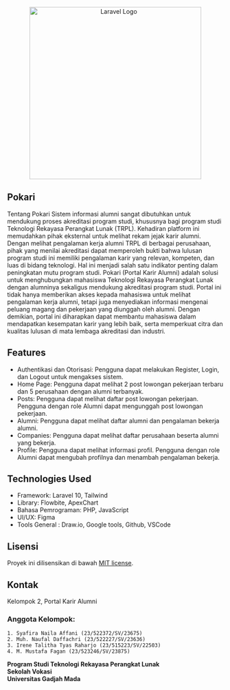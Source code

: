 <p align="center"><a href="https://laravel.com" target="_blank"><img src="https://raw.githubusercontent.com/laravel/art/master/logo-lockup/5%20SVG/2%20CMYK/1%20Full%20Color/laravel-logolockup-cmyk-red.svg" width="400" alt="Laravel Logo"></a></p>

## Pokari

Tentang Pokari
Sistem informasi alumni sangat dibutuhkan untuk mendukung proses akreditasi program studi, khususnya bagi program studi Teknologi Rekayasa Perangkat Lunak (TRPL). Kehadiran platform ini memudahkan pihak eksternal untuk melihat rekam jejak karir alumni. Dengan melihat pengalaman kerja alumni TRPL di berbagai perusahaan, pihak yang menilai akreditasi dapat memperoleh bukti bahwa lulusan program studi ini memiliki pengalaman karir yang relevan, kompeten, dan luas di bidang teknologi. Hal ini menjadi salah satu indikator penting dalam peningkatan mutu program studi.
Pokari (Portal Karir Alumni) adalah solusi untuk menghubungkan mahasiswa Teknologi Rekayasa Perangkat Lunak dengan alumninya sekaligus mendukung akreditasi program studi. Portal ini tidak hanya memberikan akses kepada mahasiswa untuk melihat pengalaman kerja alumni, tetapi juga menyediakan informasi mengenai peluang magang dan pekerjaan yang diunggah oleh alumni. Dengan demikian, portal ini diharapkan dapat membantu mahasiswa dalam mendapatkan kesempatan karir yang lebih baik, serta memperkuat citra dan kualitas lulusan di mata lembaga akreditasi dan industri.

## Features

* Authentikasi dan Otorisasi: Pengguna dapat melakukan Register, Login, dan Logout untuk mengakses sistem.
* Home Page: Pengguna dapat melihat 2 post lowongan pekerjaan terbaru dan 5 perusahaan dengan alumni terbanyak.
* Posts: Pengguna dapat melihat daftar post lowongan pekerjaan. Pengguna dengan role Alumni dapat mengunggah post lowongan pekerjaan.
* Alumni: Pengguna dapat melihat daftar alumni dan pengalaman bekerja alumni.
* Companies: Pengguna dapat melihat daftar perusahaan beserta alumni yang bekerja.
* Profile: Pengguna dapat melihat informasi profil. Pengguna dengan role Alumni dapat mengubah profilnya dan menambah pengalaman bekerja.

## Technologies Used

* Framework: Laravel 10, Tailwind
* Library: Flowbite, ApexChart
* Bahasa Pemrograman: PHP, JavaScript
* UI/UX: Figma
* Tools General : Draw.io, Google tools, Github, VSCode

## Lisensi

Proyek ini dilisensikan di bawah [MIT license](https://opensource.org/licenses/MIT).

## Kontak

Kelompok 2, Portal Karir Alumni

### Anggota Kelompok:

    1. Syafira Naila Affani (23/522372/SV/23675)             
    2. Muh. Naufal Daffachri (23/522227/SV/23636)
    3. Irene Talitha Tyas Raharjo (23/515223/SV/22503)
    4. M. Mustafa Fagan (23/523246/SV/23875)    

<b>Program Studi Teknologi Rekayasa Perangkat Lunak</b><br>
<b>Sekolah Vokasi</b><br>
<b>Universitas Gadjah Mada</b><br>
